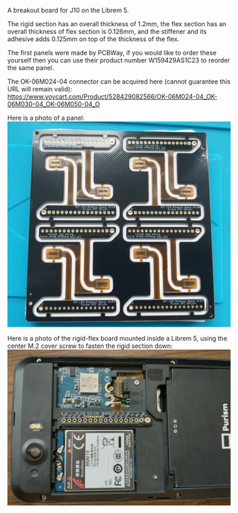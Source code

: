 A breakout board for J10 on the Librem 5.

The rigid section has an overall thickness of 1.2mm, the flex section has an overall thickness of flex section is 0.126mm, and the stiffener and its adhesive adds 0.125mm on top of the thickness of the flex.

The first panels were made by PCBWay, if you would like to order these yourself then you can use their product number W159429AS1C23 to reorder the same panel.

The OK-06M024-04 connector can be acquired here (cannot guarantee this URL will remain valid): https://www.yoycart.com/Product/528429082566/OK-06M024-04_OK-06M030-04_OK-06M050-04_O

Here is a photo of a panel:
![Panel](./photos/panel.png)

Here is a photo of the rigid-flex board mounted inside a Librem 5, using the center M.2 cover screw to fasten the rigid section down:
![Mounted inside Librem 5](./photos/inside_phone.png)
